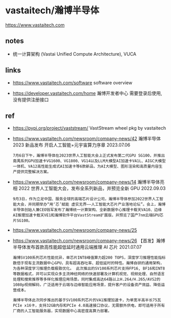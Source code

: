 # vastaitech/瀚博半导体

https://www.vastaitech.com

## notes

- 统一计算架构 (Vastai Unified Compute Architecture), VUCA

## links

- https://www.vastaitech.com/software
  software overview

- https://developer.vastaitech.com/home
  瀚博开发者中心
  需要登录后使用, 没有提供注册接口

## ref

- https://pypi.org/project/vaststream/
  VastStream wheel pkg by vastaitech

- https://www.vastaitech.com/newsroom/company-news/42
  瀚博半导体 2023 新品发布 开启人工智能+元宇宙算力序章
  2023.07.06

  ```
  7月6日下午，瀚博半导体在2023世界人工智能大会上正式发布第二代GPU SG100，并推出南禺系列GPU加速卡VG1600、VG1800、VG14以及LLM大模型AI加速卡VA1L、AIGC大模型一体机、VA12高性能生成式AI加速卡等6款新品，为AI大模型、图形渲染和高质量内容生产提供完整解决方案。
  ```

- https://www.vastaitech.com/newsroom/company-news/14
  瀚博半导体亮相 2022 世界人工智能大会，发布全系列新品，并预览全新 GPU
  2022.09.03

  ```
  9月3日，作为立足中国、服务全球的高端芯片设计公司，瀚博半导体参加2022世界人工智能大会，并同期举办“用‘芯’赋能 虚实无界——人工智能大芯片产业落地论坛”。会上，瀚博半导体创始人兼CEO钱军发布了瀚博统一计算架构、全新数据中心推理卡载天VA10、边缘AI推理加速卡载天VE1和瀚博软件平台VastStream扩展版，并预览了国产7nm云端GPU芯片SG100。
  ```

- https://www.vastaitech.com/newsroom/company-news/25
- https://www.vastaitech.com/newsroom/company-news/26
  【首发】瀚博半导体发布首款高性能超低延时通用云端推理 AI 芯片
  2021.07.07

  ```
  瀚博SV100系列芯片性能优异，单芯片INT8峰值算力超200 TOPS，深度学习推理性能指标数倍于现有主流数据中心GPU，具有超高吞吐率、超低延时的特性。瀚博自研的通用架构，为各种深度学习推理负载极致优化。 此次推出的SV100系列芯片支持FP16, BF16和INT8等数据格式，并可以实现众多主流神经网络的快速部署及计算机视觉、视频处理、自然语言处理和搜索推荐等多样化推理应用场景。同时集成高达64路以上H.264/H.265/AVS2的1080p视频解码，广泛适用于云端与边缘智能应用场景，提升客户的设备资产效益、降低运营成本。

  瀚博半导体此次同步推出的基于SV100系列芯片的VA1推理加速卡，为单宽半高半长75瓦PCIe x16卡，支持32GB内存和PCIe 4.0高速接口协议，无需额外供电，即可适用于所有厂商的人工智能服务器，实现数据中心高密度高算力部署。
  ```
